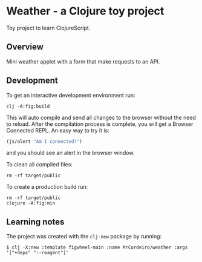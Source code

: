 # Weather - a Clojure toy project

Toy project to learn ClojureScript.

## Overview

Mini weather applet with a form that make requests to an API.

## Development

To get an interactive development environment run:

```shell
clj -A:fig:build
```

This will auto compile and send all changes to the browser without the
need to reload. After the compilation process is complete, you will
get a Browser Connected REPL. An easy way to try it is:

```clj
(js/alert "Am I connected?")
```

and you should see an alert in the browser window.

To clean all compiled files:

```shell
rm -rf target/public
```

To create a production build run:

```shell
rm -rf target/public
clojure -A:fig:min
```

## Learning notes

The project was created with the `clj-new` package by running:

```shell
$ clj -X:new :template figwheel-main :name MrCordeiro/weather :args '["+deps" "--reagent"]'
```
